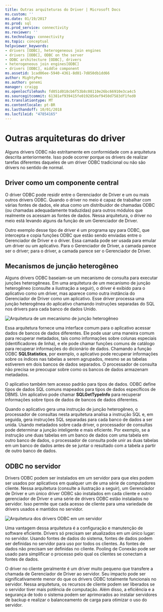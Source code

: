 ```yaml
---
title: Outras arquiteturas do Driver | Microsoft Docs
ms.custom: ''
ms.date: 01/19/2017
ms.prod: sql
ms.prod_service: connectivity
ms.reviewer: ''
ms.technology: connectivity
ms.topic: conceptual
helpviewer_keywords:
- drivers [ODBC], heterogeneous join engines
- drivers [ODBC], ODBC on the server
- ODBC architecture [ODBC], drivers
- heterogeneous join engines[ODBC]
- drivers [ODBC], middle component
ms.assetid: 1cad06ee-5940-4361-8d01-7d850db1dd66
author: MightyPen
ms.author: genemi
manager: craigg
ms.openlocfilehash: fd051d018cb6f53b8c08110e26bc66910e3ca4c5
ms.sourcegitcommit: 61381ef939415fe019285def9450d7583df1fed0
ms.translationtype: MT
ms.contentlocale: pt-BR
ms.lasthandoff: 10/01/2018
ms.locfileid: "47854165"
---
```

# <a name="other-driver-architectures"></a>Outras arquiteturas do driver
Alguns drivers ODBC não estritamente em conformidade com a arquitetura descrita anteriormente. Isso pode ocorrer porque os drivers de realizar tarefas diferentes daqueles de um driver ODBC tradicional ou não são drivers no sentido de normal.  
  
## <a name="driver-as-a-middle-component"></a>Driver como um componente central  
 O driver ODBC pode residir entre o Gerenciador de Driver e um ou mais outros drivers ODBC. Quando o driver no meio é capaz de trabalhar com várias fontes de dados, ele atua como um distribuidor de chamadas ODBC (ou chamadas adequadamente traduzidas) para outros módulos que realmente os acessam as fontes de dados. Nessa arquitetura, o driver no meio está levando alguns da função de um Gerenciador de Driver.  
  
 Outro exemplo desse tipo de driver é um programa spy para ODBC, que intercepta e copia funções ODBC que estão sendo enviadas entre o Gerenciador de Driver e o driver. Essa camada pode ser usada para emular um driver ou um aplicativo. Para o Gerenciador de Driver, a camada parece ser o driver; para o driver, a camada parece ser o Gerenciador de Driver.  
  
## <a name="heterogeneous-join-engines"></a>Mecanismos de junção heterogêneo  
 Alguns drivers ODBC baseiam-se um mecanismo de consulta para executar junções heterogêneas. Em uma arquitetura de um mecanismo de junção heterogêneo (consulte a ilustração a seguir), o driver é exibido para o aplicativo como um driver, mas aparece como outra instância do Gerenciador de Driver como um aplicativo. Esse driver processa uma junção heterogênea do aplicativo chamando instruções separadas do SQL nos drivers para cada banco de dados Unido.  
  
 ![Arquitetura de um mecanismo de junção heterogêneo](../../odbc/reference/media/fig3-4.gif "fig3-4")  
  
 Essa arquitetura fornece uma interface comum para o aplicativo acessar dados de bancos de dados diferentes. Ele pode usar uma maneira comum para recuperar metadados, tais como informações sobre colunas especiais (identificadores de linha), e ele pode chamar funções comuns de catálogo para recuperar informações do dicionário de dados. Chamando a função ODBC **SQLStatistics**, por exemplo, o aplicativo pode recuperar informações sobre os índices nas tabelas a serem agrupados, mesmo se as tabelas estiverem em dois bancos de dados separados. O processador de consulta não precisa se preocupar sobre como os bancos de dados armazenam metadados.  
  
 O aplicativo também tem acesso padrão para tipos de dados. ODBC define tipos de dados SQL comuns mapeados para tipos de dados específicos de DBMS. Um aplicativo pode chamar **SQLGetTypeInfo** para recuperar informações sobre tipos de dados de bancos de dados diferentes.  
  
 Quando o aplicativo gera uma instrução de junção heterogêneo, o processador de consultas nesta arquitetura analisa a instrução SQL e, em seguida, gera instruções SQL separadas para cada banco de dados a ser unida. Usando metadados sobre cada driver, o processador de consultas pode determinar a junção inteligente e mais eficiente. Por exemplo, se a instrução une duas tabelas em um banco de dados com uma tabela em outro banco de dados, o processador de consulta pode unir as duas tabelas em um banco de dados antes de se juntar o resultado com a tabela a partir de outro banco de dados.  
  
## <a name="odbc-on-the-server"></a>ODBC no servidor  
 Drivers ODBC podem ser instalados em um servidor para que eles podem ser usados por aplicativos em qualquer um de uma série de computadores cliente. Nessa arquitetura (consulte a ilustração a seguir), um Gerenciador de Driver e um único driver ODBC são instalados em cada cliente e outro gerenciador de Driver e uma série de drivers ODBC estão instalados no servidor. Isso permite que cada acesso de cliente para uma variedade de drivers usados e mantidos no servidor.  
  
 ![Arquitetura dos drivers ODBC em um servidor](../../odbc/reference/media/fig3-5.gif "FIG3-5")  
  
 Uma vantagem dessa arquitetura é a configuração e manutenção de software eficiente. Drivers só precisam ser atualizados em um único lugar: no servidor. Usando fontes de dados do sistema, fontes de dados podem ser definidas no servidor para uso por todos os clientes. As fontes de dados não precisam ser definidas no cliente. Pooling de Conexão pode ser usado para simplificar o processo pelo qual os clientes se conectam a fontes de dados.  
  
 O driver no cliente geralmente é um driver muito pequeno que transfere a chamada de Gerenciador de Driver ao servidor. Seu impacto pode ser significativamente menor do que os drivers ODBC totalmente funcionais no servidor. Nessa arquitetura, os recursos de cliente podem ser liberados se o servidor tiver mais potência de computação. Além disso, a eficiência e a segurança de todo o sistema podem ser aprimorados ao instalar servidores de backup e realizar o balanceamento de carga para otimizar o uso do servidor.

